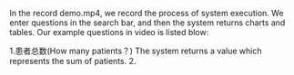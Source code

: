 In the record demo.mp4, we record the process of system execution. We enter questions in the search bar, and then the system returns charts and tables. Our example questions in video is listed blow:

1.患者总数(How many patients？) The system returns a value which represents the sum of patients.
2.
